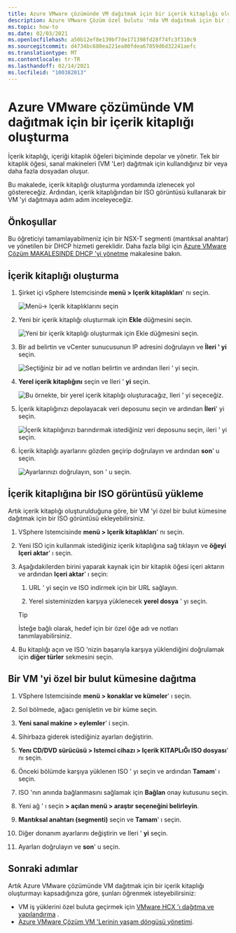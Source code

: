 ```yaml
---
title: Azure VMware çözümünde VM dağıtmak için bir içerik kitaplığı oluşturma
description: Azure VMware Çözüm özel bulutu 'nda VM dağıtmak için bir içerik kitaplığı oluşturun.
ms.topic: how-to
ms.date: 02/03/2021
ms.openlocfilehash: a50b12ef8e139bf7de171398fd28f74fc3f310c9
ms.sourcegitcommit: d4734bc680ea221ea80fdea67859d6d32241aefc
ms.translationtype: MT
ms.contentlocale: tr-TR
ms.lasthandoff: 02/14/2021
ms.locfileid: "100382013"
---
```

# <a name="create-a-content-library-to-deploy-vms-in-azure-vmware-solution"></a>Azure VMware çözümünde VM dağıtmak için bir içerik kitaplığı oluşturma

İçerik kitaplığı, içeriği kitaplık öğeleri biçiminde depolar ve yönetir. Tek bir kitaplık öğesi, sanal makineleri (VM 'Ler) dağıtmak için kullandığınız bir veya daha fazla dosyadan oluşur. 

Bu makalede, içerik kitaplığı oluşturma yordamında izlenecek yol göstereceğiz.  Ardından, içerik kitaplığından bir ISO görüntüsü kullanarak bir VM 'yi dağıtmaya adım adım inceleyeceğiz.

## <a name="prerequisites"></a>Önkoşullar

Bu öğreticiyi tamamlayabilmeniz için bir NSX-T segmenti (mantıksal anahtar) ve yönetilen bir DHCP hizmeti gereklidir.  Daha fazla bilgi için [Azure VMware Çözüm MAKALESINDE DHCP 'yi yönetme](manage-dhcp.md) makalesine bakın.

## <a name="create-a-content-library"></a>İçerik kitaplığı oluşturma

1. Şirket içi vSphere Istemcisinde **menü > Içerik kitaplıkları**' nı seçin.

   ![Menü-> Içerik kitaplıklarını seçin](./media/content-library/vsphere-menu-content-libraries.png)

1. Yeni bir içerik kitaplığı oluşturmak için **Ekle** düğmesini seçin.

   ![Yeni bir içerik kitaplığı oluşturmak için Ekle düğmesini seçin.](./media/content-library/create-new-content-library.png)

1. Bir ad belirtin ve vCenter sunucusunun IP adresini doğrulayın ve **İleri ' yi** seçin.

   ![Seçtiğiniz bir ad ve notları belirtin ve ardından Ileri ' yi seçin.](./media/content-library/new-content-library-step1.png)

1. **Yerel içerik kitaplığını** seçin ve Ileri ' **yi** seçin.

   ![Bu örnekte, bir yerel içerik kitaplığı oluşturacağız, Ileri ' yi seçeceğiz.](./media/content-library/new-content-library-step2.png)

1. İçerik kitaplığınızı depolayacak veri deposunu seçin ve ardından **İleri**' yi seçin.

   ![İçerik kitaplığınızı barındırmak istediğiniz veri deposunu seçin, ileri ' yi seçin.](./media/content-library/new-content-library-step3.png)

1. İçerik kitaplığı ayarlarını gözden geçirip doğrulayın ve ardından **son**' u seçin.

   ![Ayarlarınızı doğrulayın, son ' u seçin.](./media/content-library/new-content-library-step4.png)

## <a name="upload-an-iso-image-to-the-content-library"></a>İçerik kitaplığına bir ISO görüntüsü yükleme

Artık içerik kitaplığı oluşturulduğuna göre, bir VM 'yi özel bir bulut kümesine dağıtmak için bir ISO görüntüsü ekleyebilirsiniz. 

1. VSphere Istemcisinde **menü > Içerik kitaplıkları**' nı seçin.

1. Yeni ISO için kullanmak istediğiniz içerik kitaplığına sağ tıklayın ve **öğeyi Içeri aktar**' ı seçin.

1. Aşağıdakilerden birini yaparak kaynak için bir kitaplık öğesi içeri aktarın ve ardından **Içeri aktar**' ı seçin:
   1. URL ' yi seçin ve ISO indirmek için bir URL sağlayın.

   1. Yerel sisteminizden karşıya yüklenecek **yerel dosya** ' yı seçin.

   > [!TIP]
   > İsteğe bağlı olarak, hedef için bir özel öğe adı ve notları tanımlayabilirsiniz.

1. Bu kitaplığı açın ve ISO 'nizin başarıyla karşıya yüklendiğini doğrulamak için **diğer türler** sekmesini seçin.


## <a name="deploy-a-vm-to-a-private-cloud-cluster"></a>Bir VM 'yi özel bir bulut kümesine dağıtma

1. VSphere Istemcisinde **menü > konaklar ve kümeler**' ı seçin.

1. Sol bölmede, ağacı genişletin ve bir küme seçin.

1. **Yeni sanal makine > eylemler**' i seçin.

1. Sihirbaza giderek istediğiniz ayarları değiştirin.

1. **Yenı CD/DVD sürücüsü > Istemci cihazı > Içerik KITAPLıĞı ISO dosyası**' nı seçin.

1. Önceki bölümde karşıya yüklenen ISO ' yı seçin ve ardından **Tamam**' ı seçin.

1. ISO 'nın anında bağlanmasını sağlamak için **Bağlan** onay kutusunu seçin.

1. Yeni ağ ' ı seçin **> açılan menü > araştır seçeneğini belirleyin**.

1. **Mantıksal anahtarı (segmenti)** seçin ve **Tamam**' ı seçin.

1. Diğer donanım ayarlarını değiştirin ve Ileri ' **yi** seçin.

1. Ayarları doğrulayın ve **son**' u seçin.


## <a name="next-steps"></a>Sonraki adımlar

Artık Azure VMware çözümünde VM dağıtmak için bir içerik kitaplığı oluşturmayı kapsadığınıza göre, şunları öğrenmek isteyebilirsiniz:

- VM iş yüklerini özel buluta geçirmek için [VMware HCX 'ı dağıtma ve yapılandırma](tutorial-deploy-vmware-hcx.md) .
- [Azure VMware Çözüm VM 'Lerinin yaşam döngüsü yönetimi](lifecycle-management-of-azure-vmware-solution-vms.md).

<!-- LINKS - external-->

<!-- LINKS - internal -->

